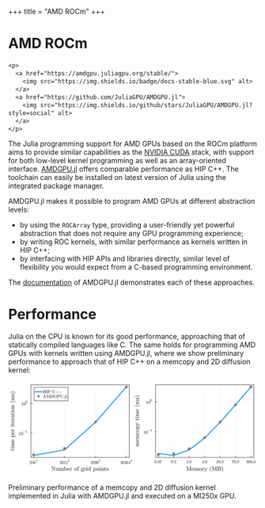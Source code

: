 +++
title = "AMD ROCm"
+++

# AMD ROCm

~~~
<p>
  <a href="https://amdgpu.juliagpu.org/stable/">
    <img src="https://img.shields.io/badge/docs-stable-blue.svg" alt>
  </a>
  <a href="https://github.com/JuliaGPU/AMDGPU.jl">
    <img src="https://img.shields.io/github/stars/JuliaGPU/AMDGPU.jl?style=social" alt>
  </a>
</p>
~~~

The Julia programming support for AMD GPUs based on the ROCm platform aims to
provide similar capabilities as the [NVIDIA CUDA](/cuda/) stack, with support
for both low-level kernel programming as well as an array-oriented interface.
[AMDGPU.jl](https://github.com/JuliaGPU/AMDGPU.jl) offers comparable performance
as HIP C++. The toolchain can easily be installed on latest version of Julia 
using the integrated package manager.

AMDGPU.jl makes it possible to program AMD GPUs at different abstraction levels:

- by using the `ROCArray` type, providing a user-friendly yet powerful abstraction
  that does not require any GPU programming experience;
- by writing ROC kernels, with similar performance as kernels written in HIP C++;
- by interfacing with HIP APIs and libraries directly, similar level of flexibility
  you would expect from a C-based programming environment.

The [documentation](https://amdgpu.juliagpu.org/stable/) of AMDGPU.jl demonstrates
each of these approaches.

# Performance

Julia on the CPU is known for its good performance, approaching that of statically
compiled languages like C. The same holds for programming AMD GPUs with kernels
written using AMDGPU.jl, where we show preliminary performance to approach that of
HIP C++ on a memcopy and 2D diffusion kernel:

<div class="card mb-3">
  <a href="/assets/img/cuda-performance.png">
    <img src="/assets/img/amdgpu-performance.png" class=card-img-top alt>
  </a>
  <div class=card-body>
    <p class=card-text>
      Preliminary performance of a memcopy and 2D diffusion kernel implemented in
      Julia with AMDGPU.jl and executed on a MI250x GPU.
    </p>
  </div>
</div>
